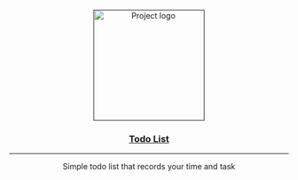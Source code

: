<p align="center">
  <a href="" rel="noopener">
 <img width=200px height=200px src="https://i.imgur.com/PRqDycP.png" alt="Project logo"></a>
</p>

<h3 align="center"> <a href="https://rcmtcristian.github.io/todo-list/"> Todo List </a></h3>

---

<p align="center"> Simple todo list that records your time and task
    <br> 
</p>
